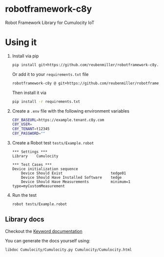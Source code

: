 # robotframework-c8y

Robot Framework Library for Cumulocity IoT

# Using it

1. Install via pip

    ```sh
    pip install git+https://github.com/reubenmiller/robotframework-c8y.git@0.11.0
    ```

    Or add it to your `requirements.txt` file

    ```sh
    robotframework-c8y @ git+https://github.com/reubenmiller/robotframework-c8y.git@0.11.0
    ```

    Then install it via

    ```sh
    pip install -r requirements.txt
    ```

2. Create a `.env` file with the following environment variables

    ```sh
    C8Y_BASEURL=https://example.tenant.c8y.com
    C8Y_USER=
    C8Y_TENANT=t12345
    C8Y_PASSWORD=""
    ```

3. Create a Robot test `tests/Example.robot`

    ```robot
    *** Settings ***
    Library    Cumulocity

    *** Test Cases ***
    Device initialization sequence
        Device Should Exist                      tedge01
        Device Should Have Installed Software    tedge
        Device Should Have Measurements          minimum=1   type=myCustomMeasurement
    ```

4. Run the test

    ```sh
    robot tests/Example.robot
    ```

## Library docs

Checkout the [Keyword documentation](./docs/Cumulocity.html)

You can generate the docs yourself using:

```sh
libdoc Cumulocity/Cumulocity.py Cumulocity/Cumulocity.html
```
